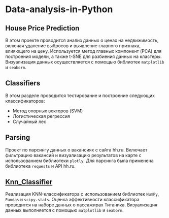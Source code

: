 # Data-analysis-in-Python

## House Price Prediction

В этом проекте проводится анализ данных о ценах на недвижимость, включая удаление выбросов и выявление главного признака, влияющего на цену. Используется метод главных компонент (PCA) для построения модели, а также t-SNE для разбиения данных на кластеры. Визуализация данных осуществляется с помощью библиотек `matplotlib` и `seaborn`.

## Classifiers

В этом разделе проводится тестирование и построение следующих классификаторов:
- Метод опорных векторов (SVM)
- Логистическая регрессия
- Случайный лес

## Parsing

Проект по парсингу данных о вакансиях с сайта hh.ru. Включает фильтрацию вакансий и визуализацию результатов на карте с использованием библиотеки `plotly`. Для парсинга была применена библиотека `requests` и API hh.ru.

## [Knn_Classifier](https://github.com/TipoYmnik/Data-analysis-in-Python.-/blob/main/knn_Classifier.ipynb)

Реализация KNN-классификатора с использованием библиотек `NumPy`, `Pandas` и `scipy.stats`. Оценка эффективности классификатора проводится на наборе данных о пассажирах Титаника. Визуализация данных выполняется с помощью `matplotlib` и `seaborn`.

